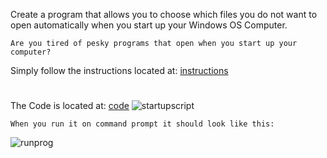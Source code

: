 Create a program that allows you to choose which files you do not want to open automatically when you start up your Windows OS Computer.


    Are you tired of pesky programs that open when you start up your computer? 
    
   Simply follow the instructions located at: [instructions](https://github.com/guzmanwolfrank/startup/blob/main/Instructions.md)


#

   The Code is located at: [code](https://github.com/guzmanwolfrank/startup/blob/main/startup_programs.py)
   ![startupscript](https://user-images.githubusercontent.com/29739578/229172981-32b4bfd5-ddf4-4bdf-bfb0-e176160444a4.jpg)



    When you run it on command prompt it should look like this: 
   ![runprog](https://user-images.githubusercontent.com/29739578/229173025-95577ed1-678b-4e2f-9af2-c102852be1d1.jpg)
